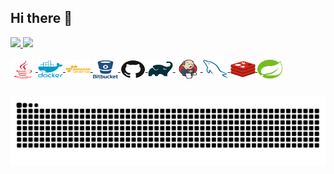 ## Hi there 👋

<div>
  <a href="https://www.linkedin.com/in/george-souza/">
  <img height="160em" src="https://github-readme-stats.vercel.app/api?username=georgearaujo&show_icons=true&theme=dracula&include_all_commits=true&count_private=true"/>
  <img height="160em" src="https://github-readme-stats.vercel.app/api/top-langs/?username=georgearaujo&layout=compact&langs_count=5&theme=dracula"/>
</div>
  
<div style="display: inline_block"><br>
  <img align="center" alt="George-Java" height="30" width="40" src="https://raw.githubusercontent.com/devicons/devicon/master/icons/java/java-plain.svg">
  <img align="center" alt="George-Docker" height="30" width="40" src="https://raw.githubusercontent.com/devicons/devicon/master/icons/docker/docker-plain-wordmark.svg">
  <img align="center" alt="George-AWS" height="30" width="40" src="https://raw.githubusercontent.com/devicons/devicon/master/icons/amazonwebservices/amazonwebservices-plain-wordmark.svg">
  <img align="center" alt="George-BitBucket" height="30" width="40" src="https://raw.githubusercontent.com/devicons/devicon/master/icons/bitbucket/bitbucket-original-wordmark.svg">
  <img align="center" alt="George-Git" height="30" width="40" src="https://raw.githubusercontent.com/devicons/devicon/master/icons/github/github-original.svg">
  <img align="center" alt="George-Gradle" height="30" width="40" src="https://raw.githubusercontent.com/devicons/devicon/master/icons/gradle/gradle-plain.svg">
  <img align="center" alt="George-Jenkins" height="30" width="40" src="https://raw.githubusercontent.com/devicons/devicon/master/icons/jenkins/jenkins-original.svg">
  <img align="center" alt="George-MySQL" height="30" width="40" src="https://raw.githubusercontent.com/devicons/devicon/master/icons/mysql/mysql-plain.svg">
  <img align="center" alt="George-Redis" height="30" width="40" src="https://raw.githubusercontent.com/devicons/devicon/master/icons/redis/redis-original.svg">
  <img align="center" alt="George-Spring" height="30" width="40" src="https://raw.githubusercontent.com/devicons/devicon/master/icons/spring/spring-original.svg">
</div>

##

![Snake animation](https://github.com/georgearaujo/georgearaujo/blob/output/github-contribution-grid-snake.svg)

